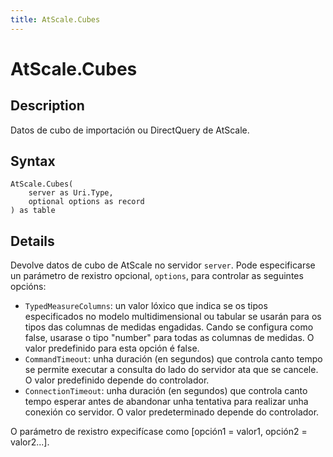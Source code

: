```yaml
---
title: AtScale.Cubes
---
```


# AtScale.Cubes


## Description

Datos de cubo de importación ou DirectQuery de AtScale.


## Syntax

```powerquery
AtScale.Cubes(
    server as Uri.Type,
    optional options as record
) as table
```


## Details

Devolve datos de cubo de AtScale no servidor <code>server</code>. Pode especificarse un parámetro de rexistro opcional, <code>options</code>, para controlar as seguintes opcións:<ul>        <li><code>TypedMeasureColumns</code>: un valor lóxico que indica se os tipos especificados no modelo multidimensional ou tabular se usarán para os tipos das columnas de medidas engadidas. Cando se configura como false, usarase o tipo "number" para todas as columnas de medidas. O valor predefinido para esta opción é false.</li>        <li><code>CommandTimeout</code>: unha duración (en segundos) que controla canto tempo se permite executar a consulta do lado do servidor ata que se cancele. O valor predefinido depende do controlador. </li>        <li><code>ConnectionTimeout</code>: unha duración (en segundos) que controla canto tempo esperar antes de abandonar unha tentativa para realizar unha conexión co servidor. O valor predeterminado depende do controlador. </li></ul>O parámetro de rexistro expecifícase como [opción1 = valor1, opción2 = valor2...].


